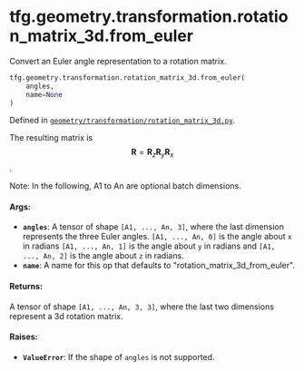 <div itemscope itemtype="http://developers.google.com/ReferenceObject">
<meta itemprop="name" content="tfg.geometry.transformation.rotation_matrix_3d.from_euler" />
<meta itemprop="path" content="Stable" />
</div>

# tfg.geometry.transformation.rotation_matrix_3d.from_euler

Convert an Euler angle representation to a rotation matrix.

``` python
tfg.geometry.transformation.rotation_matrix_3d.from_euler(
    angles,
    name=None
)
```



Defined in [`geometry/transformation/rotation_matrix_3d.py`](https://github.com/tensorflow/agents/tree/master/tensorflow_graphics/geometry/transformation/rotation_matrix_3d.py).

<!-- Placeholder for "Used in" -->

The resulting matrix is $$\mathbf{R} = \mathbf{R}_z\mathbf{R}_y\mathbf{R}_x$$.

Note:
  In the following, A1 to An are optional batch dimensions.

#### Args:

* <b>`angles`</b>: A tensor of shape `[A1, ..., An, 3]`, where the last dimension
    represents the three Euler angles. `[A1, ..., An, 0]` is the angle about
    `x` in radians `[A1, ..., An, 1]` is the angle about `y` in radians and
    `[A1, ..., An, 2]` is the angle about `z` in radians.
* <b>`name`</b>: A name for this op that defaults to "rotation_matrix_3d_from_euler".


#### Returns:

A tensor of shape `[A1, ..., An, 3, 3]`, where the last two dimensions
represent a 3d rotation matrix.


#### Raises:

* <b>`ValueError`</b>: If the shape of `angles` is not supported.